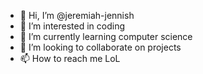 - 👋 Hi, I’m @jeremiah-jennish
- 👀 I’m interested in coding
- 🌱 I’m currently learning computer science
- 💞️ I’m looking to collaborate on projects
- 📫 How to reach me LoL

<!---
jeremiah-jennish/jeremiah-jennish is a ✨ special ✨ repository because its `README.md` (this file) appears on your GitHub profile.
You can click the Preview link to take a look at your changes.
--->
